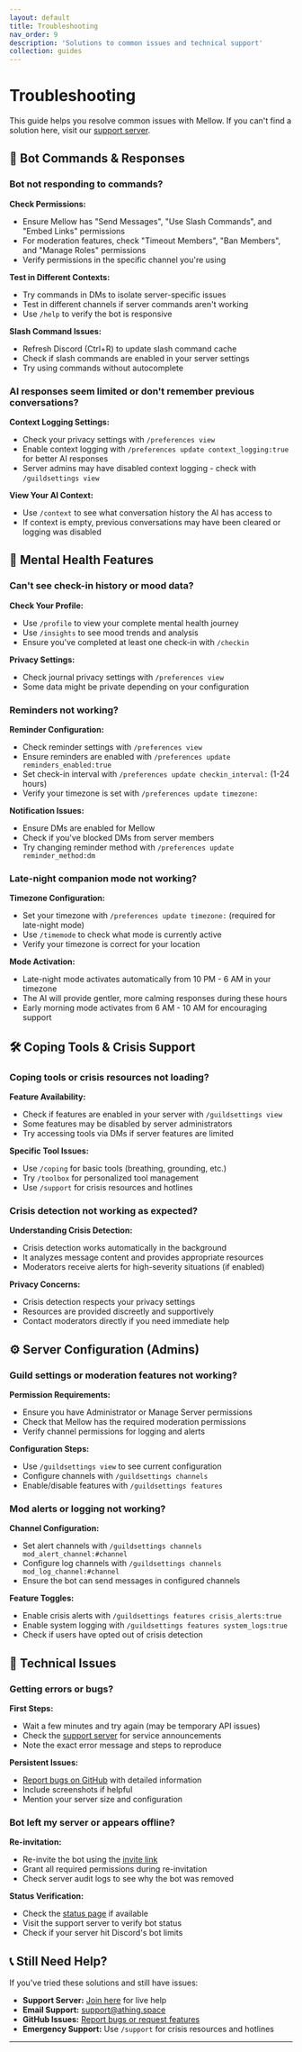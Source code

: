 ```yaml
---
layout: default
title: Troubleshooting
nav_order: 9
description: 'Solutions to common issues and technical support'
collection: guides
---
```


# Troubleshooting

This guide helps you resolve common issues with Mellow. If you can't find a solution here, visit our [support server](https://discord.gg/C3ZuXPP7Hc).

## 🤖 Bot Commands & Responses

### Bot not responding to commands?

**Check Permissions:**

-   Ensure Mellow has "Send Messages", "Use Slash Commands", and "Embed Links" permissions
-   For moderation features, check "Timeout Members", "Ban Members", and "Manage Roles" permissions
-   Verify permissions in the specific channel you're using

**Test in Different Contexts:**

-   Try commands in DMs to isolate server-specific issues
-   Test in different channels if server commands aren't working
-   Use `/help` to verify the bot is responsive

**Slash Command Issues:**

-   Refresh Discord (Ctrl+R) to update slash command cache
-   Check if slash commands are enabled in your server settings
-   Try using commands without autocomplete

### AI responses seem limited or don't remember previous conversations?

**Context Logging Settings:**

-   Check your privacy settings with `/preferences view`
-   Enable context logging with `/preferences update context_logging:true` for better AI responses
-   Server admins may have disabled context logging - check with `/guildsettings view`

**View Your AI Context:**

-   Use `/context` to see what conversation history the AI has access to
-   If context is empty, previous conversations may have been cleared or logging was disabled

## 🧘 Mental Health Features

### Can't see check-in history or mood data?

**Check Your Profile:**

-   Use `/profile` to view your complete mental health journey
-   Use `/insights` to see mood trends and analysis
-   Ensure you've completed at least one check-in with `/checkin`

**Privacy Settings:**

-   Check journal privacy settings with `/preferences view`
-   Some data might be private depending on your configuration

### Reminders not working?

**Reminder Configuration:**

-   Check reminder settings with `/preferences view`
-   Ensure reminders are enabled with `/preferences update reminders_enabled:true`
-   Set check-in interval with `/preferences update checkin_interval:` (1-24 hours)
-   Verify your timezone is set with `/preferences update timezone:`

**Notification Issues:**

-   Ensure DMs are enabled for Mellow
-   Check if you've blocked DMs from server members
-   Try changing reminder method with `/preferences update reminder_method:dm`

### Late-night companion mode not working?

**Timezone Configuration:**

-   Set your timezone with `/preferences update timezone:` (required for late-night mode)
-   Use `/timemode` to check what mode is currently active
-   Verify your timezone is correct for your location

**Mode Activation:**

-   Late-night mode activates automatically from 10 PM - 6 AM in your timezone
-   The AI will provide gentler, more calming responses during these hours
-   Early morning mode activates from 6 AM - 10 AM for encouraging support

## 🛠️ Coping Tools & Crisis Support

### Coping tools or crisis resources not loading?

**Feature Availability:**

-   Check if features are enabled in your server with `/guildsettings view`
-   Some features may be disabled by server administrators
-   Try accessing tools via DMs if server features are limited

**Specific Tool Issues:**

-   Use `/coping` for basic tools (breathing, grounding, etc.)
-   Try `/toolbox` for personalized tool management
-   Use `/support` for crisis resources and hotlines

### Crisis detection not working as expected?

**Understanding Crisis Detection:**

-   Crisis detection works automatically in the background
-   It analyzes message content and provides appropriate resources
-   Moderators receive alerts for high-severity situations (if enabled)

**Privacy Concerns:**

-   Crisis detection respects your privacy settings
-   Resources are provided discreetly and supportively
-   Contact moderators directly if you need immediate help

## ⚙️ Server Configuration (Admins)

### Guild settings or moderation features not working?

**Permission Requirements:**

-   Ensure you have Administrator or Manage Server permissions
-   Check that Mellow has the required moderation permissions
-   Verify channel permissions for logging and alerts

**Configuration Steps:**

-   Use `/guildsettings view` to see current configuration
-   Configure channels with `/guildsettings channels`
-   Enable/disable features with `/guildsettings features`

### Mod alerts or logging not working?

**Channel Configuration:**

-   Set alert channels with `/guildsettings channels mod_alert_channel:#channel`
-   Configure log channels with `/guildsettings channels mod_log_channel:#channel`
-   Ensure the bot can send messages in configured channels

**Feature Toggles:**

-   Enable crisis alerts with `/guildsettings features crisis_alerts:true`
-   Enable system logging with `/guildsettings features system_logs:true`
-   Check if users have opted out of crisis detection

## 🔧 Technical Issues

### Getting errors or bugs?

**First Steps:**

-   Wait a few minutes and try again (may be temporary API issues)
-   Check the [support server](https://discord.gg/C3ZuXPP7Hc) for service announcements
-   Note the exact error message and steps to reproduce

**Persistent Issues:**

-   [Report bugs on GitHub](https://github.com/ThingSpace/Mellow/issues) with detailed information
-   Include screenshots if helpful
-   Mention your server size and configuration

### Bot left my server or appears offline?

**Re-invitation:**

-   Re-invite the bot using the [invite link](https://discord.com/oauth2/authorize?client_id=1386810331367608371)
-   Grant all required permissions during re-invitation
-   Check server audit logs to see why the bot was removed

**Status Verification:**

-   Check the [status page](https://status.athing.space) if available
-   Visit the support server to verify bot status
-   Check if your server hit Discord's bot limits

## 📞 Still Need Help?

If you've tried these solutions and still have issues:

-   **Support Server:** [Join here](https://discord.gg/C3ZuXPP7Hc) for live help
-   **Email Support:** [support@athing.space](mailto:support@athing.space)
-   **GitHub Issues:** [Report bugs or request features](https://github.com/ThingSpace/Mellow/issues)
-   **Emergency Support:** Use `/support` for crisis resources and hotlines

---
